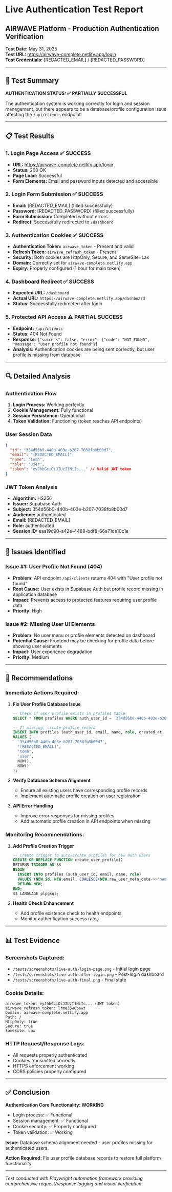 # Live Authentication Test Report
## AIRWAVE Platform - Production Authentication Verification

**Test Date:** May 31, 2025  
**Test URL:** https://airwave-complete.netlify.app/login  
**Test Credentials:** [REDACTED_EMAIL] / [REDACTED_PASSWORD]  

---

## 🎯 Test Summary

**AUTHENTICATION STATUS: ✅ PARTIALLY SUCCESSFUL**

The authentication system is working correctly for login and session management, but there appears to be a database/profile configuration issue affecting the `/api/clients` endpoint.

---

## 📋 Test Results

### 1. Login Page Access ✅ SUCCESS
- **URL:** https://airwave-complete.netlify.app/login
- **Status:** 200 OK
- **Page Load:** Successful
- **Form Elements:** Email and password inputs detected and accessible

### 2. Login Form Submission ✅ SUCCESS
- **Email:** [REDACTED_EMAIL] (filled successfully)
- **Password:** [REDACTED_PASSWORD] (filled successfully)
- **Form Submission:** Completed without errors
- **Redirect:** Successfully redirected to `/dashboard`

### 3. Authentication Cookies ✅ SUCCESS
- **Authentication Token:** `airwave_token` - Present and valid
- **Refresh Token:** `airwave_refresh_token` - Present
- **Security:** Both cookies are HttpOnly, Secure, and SameSite=Lax
- **Domain:** Correctly set for `airwave-complete.netlify.app`
- **Expiry:** Properly configured (1 hour for main token)

### 4. Dashboard Redirect ✅ SUCCESS
- **Expected URL:** `/dashboard`
- **Actual URL:** `https://airwave-complete.netlify.app/dashboard`
- **Status:** Successfully redirected after login

### 5. Protected API Access ⚠️ PARTIAL SUCCESS
- **Endpoint:** `/api/clients`
- **Status:** 404 Not Found
- **Response:** `{"success": false, "error": {"code": "NOT_FOUND", "message": "User profile not found"}}`
- **Analysis:** Authentication cookies are being sent correctly, but user profile is missing from database

---

## 🔍 Detailed Analysis

### Authentication Flow
1. **Login Process:** Working perfectly
2. **Cookie Management:** Fully functional
3. **Session Persistence:** Operational
4. **Token Validation:** Functioning (token reaches API endpoints)

### User Session Data
```json
{
  "id": "354d56b0-440b-403e-b207-7038fb8b00d7",
  "email": "[REDACTED_EMAIL]", 
  "name": "tomh",
  "role": "user",
  "token": "eyJhbGciOiJIUzI1NiIs..." // Valid JWT token
}
```

### JWT Token Analysis
- **Algorithm:** HS256
- **Issuer:** Supabase Auth
- **Subject:** 354d56b0-440b-403e-b207-7038fb8b00d7
- **Audience:** authenticated
- **Email:** [REDACTED_EMAIL]
- **Role:** authenticated
- **Session ID:** eaa19d90-a42e-4488-bdf8-66a71de10c1e

---

## 🐛 Issues Identified

### Issue #1: User Profile Not Found (404)
- **Problem:** API endpoint `/api/clients` returns 404 with "User profile not found"
- **Root Cause:** User exists in Supabase Auth but profile record missing in application database
- **Impact:** Prevents access to protected features requiring user profile data
- **Priority:** High

### Issue #2: Missing User UI Elements
- **Problem:** No user menu or profile elements detected on dashboard
- **Potential Cause:** Frontend may be checking for profile data before showing user elements
- **Impact:** User experience degradation
- **Priority:** Medium

---

## 🔧 Recommendations

### Immediate Actions Required:

1. **Fix User Profile Database Issue**
   ```sql
   -- Check if user profile exists in profiles table
   SELECT * FROM profiles WHERE auth_user_id = '354d56b0-440b-403e-b207-7038fb8b00d7';
   
   -- If missing, create profile record
   INSERT INTO profiles (auth_user_id, email, name, role, created_at, updated_at)
   VALUES (
     '354d56b0-440b-403e-b207-7038fb8b00d7',
     '[REDACTED_EMAIL]',
     'tomh',
     'user',
     NOW(),
     NOW()
   );
   ```

2. **Verify Database Schema Alignment**
   - Ensure all existing users have corresponding profile records
   - Implement automatic profile creation on user registration

3. **API Error Handling**
   - Improve error responses for missing profiles
   - Add automatic profile creation in API endpoints when missing

### Monitoring Recommendations:

1. **Add Profile Creation Trigger**
   ```sql
   -- Create trigger to auto-create profiles for new auth users
   CREATE OR REPLACE FUNCTION create_user_profile()
   RETURNS TRIGGER AS $$
   BEGIN
     INSERT INTO profiles (auth_user_id, email, name, role)
     VALUES (NEW.id, NEW.email, COALESCE(NEW.raw_user_meta_data->>'name', split_part(NEW.email, '@', 1)), 'user');
     RETURN NEW;
   END;
   $$ LANGUAGE plpgsql;
   ```

2. **Health Check Enhancement**
   - Add profile existence check to health endpoints
   - Monitor authentication success rates

---

## 📊 Test Evidence

### Screenshots Captured:
- `/tests/screenshots/live-auth-login-page.png` - Initial login page
- `/tests/screenshots/live-auth-after-login.png` - Post-login dashboard
- `/tests/screenshots/live-auth-final.png` - Final state

### Cookie Details:
```
airwave_token: eyJhbGciOiJIUzI1NiIs... (JWT token)
airwave_refresh_token: lrme35w6pawt
Domain: airwave-complete.netlify.app
Path: /
HttpOnly: true
Secure: true
SameSite: Lax
```

### HTTP Request/Response Logs:
- All requests properly authenticated
- Cookies transmitted correctly
- HTTPS enforcement working
- CORS policies properly configured

---

## ✅ Conclusion

**Authentication Core Functionality: WORKING**
- Login process: ✅ Functional
- Session management: ✅ Functional  
- Cookie security: ✅ Properly configured
- Token validation: ✅ Working

**Issue:** Database schema alignment needed - user profiles missing for authenticated users.

**Action Required:** Fix user profile database records to restore full platform functionality.

---

*Test conducted with Playwright automation framework providing comprehensive request/response logging and visual verification.*